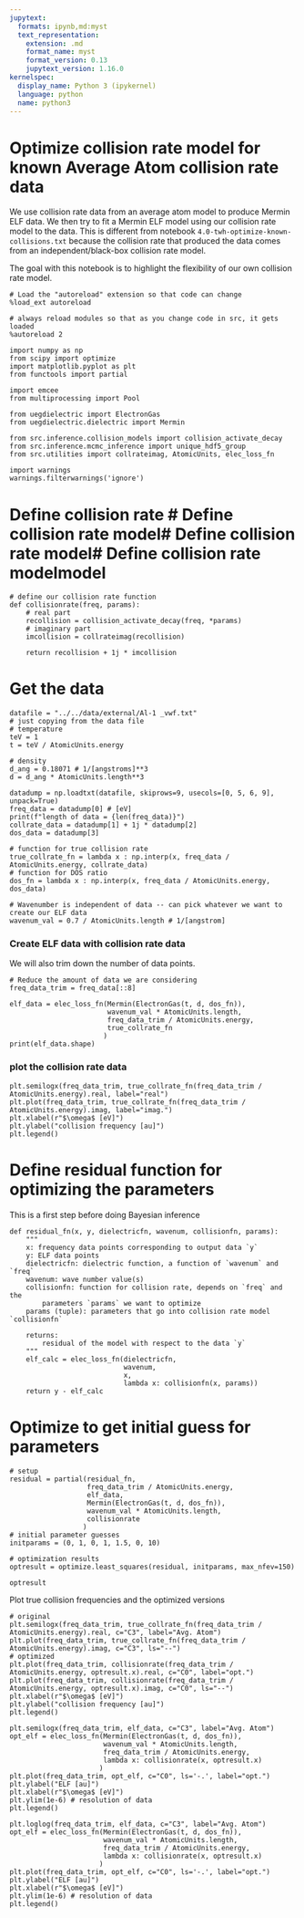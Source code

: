 ```yaml
---
jupytext:
  formats: ipynb,md:myst
  text_representation:
    extension: .md
    format_name: myst
    format_version: 0.13
    jupytext_version: 1.16.0
kernelspec:
  display_name: Python 3 (ipykernel)
  language: python
  name: python3
---
```


# Optimize collision rate model for known Average Atom collision rate data

We use collision rate data from an average atom model to produce Mermin ELF data.
We then try to fit a Mermin ELF model using our collision rate model to the data.
This is different from notebook `4.0-twh-optimize-known-collisions.txt` because 
the collision rate that produced the data comes from an independent/black-box 
collision rate model.

The goal with this notebook is to highlight the flexibility of our own collision
rate model.

```{code-cell} ipython3
# Load the "autoreload" extension so that code can change
%load_ext autoreload

# always reload modules so that as you change code in src, it gets loaded
%autoreload 2
```

```{code-cell} ipython3
import numpy as np
from scipy import optimize
import matplotlib.pyplot as plt
from functools import partial

import emcee 
from multiprocessing import Pool

from uegdielectric import ElectronGas
from uegdielectric.dielectric import Mermin

from src.inference.collision_models import collision_activate_decay
from src.inference.mcmc_inference import unique_hdf5_group
from src.utilities import collrateimag, AtomicUnits, elec_loss_fn

import warnings
warnings.filterwarnings('ignore')
```

# Define collision rate # Define collision rate model# Define collision rate model# Define collision rate modelmodel

```{code-cell} ipython3
# define our collision rate function
def collisionrate(freq, params):
    # real part
    recollision = collision_activate_decay(freq, *params)
    # imaginary part
    imcollision = collrateimag(recollision)

    return recollision + 1j * imcollision
```

# Get the data

```{code-cell} ipython3
datafile = "../../data/external/Al-1 _vwf.txt"
# just copying from the data file
# temperature
teV = 1
t = teV / AtomicUnits.energy

# density
d_ang = 0.18071 # 1/[angstroms]**3
d = d_ang * AtomicUnits.length**3

datadump = np.loadtxt(datafile, skiprows=9, usecols=[0, 5, 6, 9], unpack=True)
freq_data = datadump[0] # [eV]
print(f"length of data = {len(freq_data)}")
collrate_data = datadump[1] + 1j * datadump[2]
dos_data = datadump[3]

# function for true collision rate
true_collrate_fn = lambda x : np.interp(x, freq_data / AtomicUnits.energy, collrate_data)
# function for DOS ratio
dos_fn = lambda x : np.interp(x, freq_data / AtomicUnits.energy, dos_data)

# Wavenumber is independent of data -- can pick whatever we want to create our ELF data
wavenum_val = 0.7 / AtomicUnits.length # 1/[angstrom]
```

### Create ELF data with collision rate data

We will also trim down the number of data points.

```{code-cell} ipython3
# Reduce the amount of data we are considering
freq_data_trim = freq_data[::8]

elf_data = elec_loss_fn(Mermin(ElectronGas(t, d, dos_fn)),
                        wavenum_val * AtomicUnits.length,
                        freq_data_trim / AtomicUnits.energy,
                        true_collrate_fn
                       )
print(elf_data.shape)
```

### plot the collision rate data

```{code-cell} ipython3
plt.semilogx(freq_data_trim, true_collrate_fn(freq_data_trim / AtomicUnits.energy).real, label="real")
plt.plot(freq_data_trim, true_collrate_fn(freq_data_trim / AtomicUnits.energy).imag, label="imag.")
plt.xlabel(r"$\omega$ [eV]")
plt.ylabel("collision frequency [au]")
plt.legend()
```

# Define residual function for optimizing the parameters

This is a first step before doing Bayesian inference

```{code-cell} ipython3
def residual_fn(x, y, dielectricfn, wavenum, collisionfn, params):
    """ 
    x: frequency data points corresponding to output data `y`
    y: ELF data points
    dielectricfn: dielectric function, a function of `wavenum` and `freq`
    wavenum: wave number value(s)
    collisionfn: function for collision rate, depends on `freq` and the
        parameters `params` we want to optimize
    params (tuple): parameters that go into collision rate model `collisionfn`
    
    returns:
        residual of the model with respect to the data `y`
    """
    elf_calc = elec_loss_fn(dielectricfn,
                            wavenum,
                            x,
                            lambda x: collisionfn(x, params))
    return y - elf_calc
```

# Optimize to get initial guess for parameters

```{code-cell} ipython3
# setup
residual = partial(residual_fn,
                   freq_data_trim / AtomicUnits.energy,
                   elf_data,
                   Mermin(ElectronGas(t, d, dos_fn)),
                   wavenum_val * AtomicUnits.length,
                   collisionrate
                  )
# initial parameter guesses
initparams = (0, 1, 0, 1, 1.5, 0, 10)

# optimization results
optresult = optimize.least_squares(residual, initparams, max_nfev=150)
```

```{code-cell} ipython3
optresult
```

Plot true collision frequencies and the optimized versions

```{code-cell} ipython3
# original
plt.semilogx(freq_data_trim, true_collrate_fn(freq_data_trim / AtomicUnits.energy).real, c="C3", label="Avg. Atom")
plt.plot(freq_data_trim, true_collrate_fn(freq_data_trim / AtomicUnits.energy).imag, c="C3", ls="--")
# optimized
plt.plot(freq_data_trim, collisionrate(freq_data_trim / AtomicUnits.energy, optresult.x).real, c="C0", label="opt.")
plt.plot(freq_data_trim, collisionrate(freq_data_trim / AtomicUnits.energy, optresult.x).imag, c="C0", ls="--")
plt.xlabel(r"$\omega$ [eV]")
plt.ylabel("collision frequency [au]")
plt.legend()
```

```{code-cell} ipython3
plt.semilogx(freq_data_trim, elf_data, c="C3", label="Avg. Atom")
opt_elf = elec_loss_fn(Mermin(ElectronGas(t, d, dos_fn)),
                       wavenum_val * AtomicUnits.length,
                       freq_data_trim / AtomicUnits.energy,
                       lambda x: collisionrate(x, optresult.x)
                      )
plt.plot(freq_data_trim, opt_elf, c="C0", ls='-.', label="opt.")
plt.ylabel("ELF [au]")
plt.xlabel(r"$\omega$ [eV]")
plt.ylim(1e-6) # resolution of data
plt.legend()
```

```{code-cell} ipython3
plt.loglog(freq_data_trim, elf_data, c="C3", label="Avg. Atom")
opt_elf = elec_loss_fn(Mermin(ElectronGas(t, d, dos_fn)),
                       wavenum_val * AtomicUnits.length,
                       freq_data_trim / AtomicUnits.energy,
                       lambda x: collisionrate(x, optresult.x)
                      )
plt.plot(freq_data_trim, opt_elf, c="C0", ls='-.', label="opt.")
plt.ylabel("ELF [au]")
plt.xlabel(r"$\omega$ [eV]")
plt.ylim(1e-6) # resolution of data
plt.legend()
```

